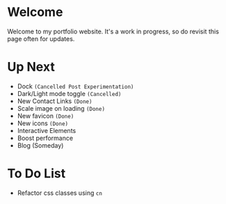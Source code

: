 # Welcome
Welcome to my portfolio website. It's a work in progress, so do revisit this page often for updates.


# Up Next
- Dock `(Cancelled Post Experimentation)`
- Dark/Light mode toggle `(Cancelled)`
- New Contact Links `(Done)`
- Scale image on loading `(Done)`
- New favicon `(Done)`
- New icons `(Done)`
- Interactive Elements 
- Boost performance
- Blog (Someday)

# To Do List
- Refactor css classes using `cn`
